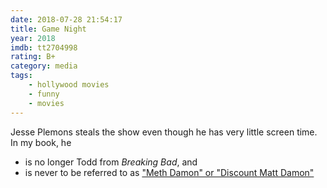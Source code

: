 ```yaml
---
date: 2018-07-28 21:54:17
title: Game Night
year: 2018
imdb: tt2704998
rating: B+
category: media
tags:
    - hollywood movies
    - funny
    - movies
---
```


Jesse Plemons steals the show even though he has very little screen time. In my book, he

* is no longer Todd from _Breaking Bad_, and
* is never to be referred to as ["Meth Damon" or "Discount Matt Damon"](https://www.google.com/search?&tbm=isch&q=jesse+plemons+matt+damon&oq=jesse+plemons)